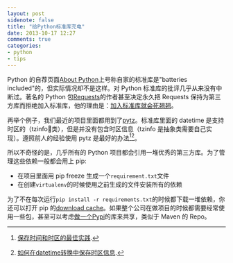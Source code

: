 ```yaml
---
layout: post
sidenote: false
title: "给Python标准库充电"
date: 2013-10-17 12:27
comments: true
categories:
- python
- tips
---
```


Python 的自荐页面[About Python](http://www.python.org/about/)上号称自家的标准库是"batteries included"的，但实际情况却不是这样。对 Python 标准库的批评几乎从来没有中断过。著名的 Python 包[Requests](http://docs.python-requests.org/en/latest/)的作者甚至决定永久把 Requests 保持为第三方库而拒绝加入标准库，他的理由是：[加入标准库就会死翘翘](http://www.leancrew.com/all-this/2012/04/where-modules-go-to-die/)。

再举个例子，我们最近的项目里面都用到了[pytz](https://pypi.python.org/pypi/pytz/)。标准库里面的 datetime 是支持时区的（tzinfo类），但是并没有包含时区信息（tzinfo 是抽象类需要自己实现）。遵照前人的经验使用 pytz 是最好的办法[^1][^2]。

所以不奇怪的是，几乎所有的 Python 项目都会引用一堆优秀的第三方库。为了管理这些依赖一般都会用上 pip:

- 在项目里面用 pip freeze 生成一个`requirement.txt`文件
- 在创建`virtualenv`的时候使用之前生成的文件安装所有的依赖

为了不在每次运行`pip install -r requirements.txt`的时候都下载一堆依赖，你还可以打开 pip 的[download cache](http://lenciel.cn/2013/10/pip-download-cache/)。如果整个公司在做项目的时候都需要经常使用一些包，甚至可以考虑[做一个Pypi](https://github.com/wolever/pip2pi)的库来共享，类似于 Maven 的 Repo。


[^1]: [保存时间和时区的最佳实践](http://stackoverflow.com/questions/2532729/daylight-saving-time-and-time-zone-best-practices/3404919#3404919).
[^2]: [如何在datetime转换中保存时区信息](http://stackoverflow.com/questions/14762518/python-datetime-strptime-and-strftime-how-to-preserve-the-timezone-informat).